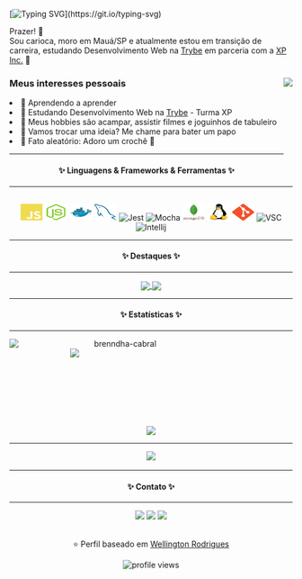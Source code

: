 [![Typing SVG](https://readme-typing-svg.herokuapp.com?color=%23FF6714&width=450&lines=Ol%C3%A1%2C+meu+nome+%C3%A9+Brenndha!;Seja+muito+bem-vindo(a)+por+aqui.)](https://git.io/typing-svg)
<p>
  Prazer! 🌿
  <br> Sou carioca, moro em Mauá/SP e atualmente estou em transição de carreira, estudando Desenvolvimento Web na <a href="https://betrybe.com">Trybe</a>  em parceria com a <a href="https://www.xpinc.com/">XP Inc.</a> 🚀
</p>

<div align="center">
  <img height="170" align="right" src="https://user-images.githubusercontent.com/87787342/169583423-7c0376fd-6545-463f-8884-002e325c8a56.png" />
  <div align="left" style="display: inline_block">
    <h3><strong>Meus interesses pessoais</strong></h3>
    <li>🌱 Aprendendo a aprender</li>
    <li>🔭 Estudando Desenvolvimento Web na <a href="https://betrybe.com">Trybe</a>  - Turma XP</li>
    <li>🧘 Meus hobbies são acampar, assistir filmes e joguinhos de tabuleiro</li>
    <li>💬 Vamos trocar uma ideia? Me chame para bater um papo</li>
    <li>🎈 Fato aleatório: Adoro um crochê 🧶</li>
  </div>
</div>

<hr>
<h4 align="center">✨ Linguagens & Frameworks & Ferramentas ✨</h4>
<hr>
<div align="center" style="margin-top: 30px" style="display: inline_block">
<!--   <img title="HTML5" alt="HTML" height="30" width="40" src="https://raw.githubusercontent.com/devicons/devicon/master/icons/html5/html5-original.svg"> -->
<!--   <img title="CSS3" alt="CSS" height="30" width="40" src="https://raw.githubusercontent.com/devicons/devicon/master/icons/css3/css3-original.svg"> -->
  <img title="JavaScript" alt="JavaScript" height="30" width="40" src="https://raw.githubusercontent.com/devicons/devicon/master/icons/javascript/javascript-plain.svg">
<!--   <img title="React" alt="React" height="30" width="40" src="https://raw.githubusercontent.com/devicons/devicon/master/icons/react/react-original.svg"> -->
  <img title="NodeJS" alt="NodeJS" height="30" width="40" src="https://raw.githubusercontent.com/devicons/devicon/master/icons/nodejs/nodejs-original.svg">
  <img title="Docker" alt="Docker" height="30" width="40" src="https://raw.githubusercontent.com/devicons/devicon/master/icons/docker/docker-original.svg">
   <img title="MySQL" alt="MySQL" height="30" width="40" src="https://raw.githubusercontent.com/devicons/devicon/master/icons/mysql/mysql-original.svg">
  <img title="Jest" alt="Jest" height="30" width="40" src="https://cdn.jsdelivr.net/gh/devicons/devicon/icons/jest/jest-plain.svg" />
  <img title="Mocha" alt="Mocha" height="30" width="40" src="https://cdn.jsdelivr.net/gh/devicons/devicon/icons/mocha/mocha-plain.svg" />
  <img title="MongoDB" alt="MongoDB" height="30" width="40" src="https://raw.githubusercontent.com/devicons/devicon/master/icons/mongodb/mongodb-original-wordmark.svg"/>
  <img title="Linux" alt="Linux" height="30" width="40" src="https://raw.githubusercontent.com/devicons/devicon/master/icons/linux/linux-original.svg"/>
  <img title="GIT" alt="GIT" height="30" width="40" src="https://raw.githubusercontent.com/devicons/devicon/master/icons/git/git-original.svg"/> 
  <img title="VSC" alt="VSC" height="30" width="40" src="https://cdn.jsdelivr.net/gh/devicons/devicon/icons/vscode/vscode-original.svg" />
  <img title="Intellij" alt="Intellij" height="30" width="40" src="https://cdn.jsdelivr.net/gh/devicons/devicon/icons/intellij/intellij-original.svg" />
</div>

<hr>
<h4 align="center">✨ Destaques ✨</h4>
<hr>
<div align="center">
  <a href="https://github.com/brenndha-cabral/brenndha-cabral.github.io">
  <img align="center" src="https://github-readme-stats.vercel.app/api/pin/?username=brenndha-cabral&repo=brenndha-cabral.github.io&theme=gruvbox" />
 </a>
 <a href="https://github.com/brenndha-cabral/trybe-exercicios">
  <img align="center" src="https://github-readme-stats.vercel.app/api/pin/?username=brenndha-cabral&repo=trybe-exercicios&theme=gruvbox" />
 </a>
 </div>
 
<hr>
<h4 align="center">✨ Estatísticas ✨</h4>
<hr>
<p align=center>
  <div align=center>
    <a href="https://github.com/brenndha-cabral" title="brenndha-cabral profile">
      <img align="left" width=396 src="https://github-readme-streak-stats.herokuapp.com/?user=brenndha-cabral&theme=gruvbox&border=61dafb&hide_border=true" alt="brenndha-cabral" />
    </a>
    <a href="https://github.com/brenndha-cabral" title="brenndha-cabral profile">
      <img align="right" width=396 src="https://github-readme-stats.vercel.app/api?username=brenndha-cabral&show_icons=true&theme=gruvbox&border_color=61dafb&hide_border=true" />
    </a>
  </div>
  <br><br><br><br><br><br><br><br><br>
  <div align=center>
    <a href="https://github.com/brenndha-cabral" title="brenndha-cabral profile">
      <img width=325 align="center" src="https://github-readme-stats.vercel.app/api/top-langs/?username=brenndha-cabral&hide=c%23,powershell,Mathematica,Ruby,Objective-C,Objective-C%2b%2b,Cuda&title_color=fabd2f&text_color=ffffff&icon_color=fabd2f&bg_color=282828&langs_count=8&layout=compact&border_color=fabd2f&hide_border=true" />
    </a>
  </div>
</p>
<hr>
<div align="center">
  <a href="https://www.codewars.com/users/brenndha-cabral" target="_blank">
    <img src="https://www.codewars.com/users/brenndha-cabral/badges/small">
  </a>
</div>
<hr>
<h4 align="center">✨ Contato ✨</h4>
<hr>
<div align=center>
  <a href="https://www.linkedin.com/in/brenndhacabral/" target="_blank"><img src="https://img.shields.io/badge/-LinkedIn-%230077B5?style=for-the-badge&logo=linkedin&logoColor=white" target="_blank"></a> 
  <a href=mailto:brenndha.cabral@yahoo.com target="_blank"><img src="https://img.shields.io/badge/-Yahoo-561af8?style=for-the-badge&logo=yahoo&logoColor=white"></a>
  <a href="https://t.me/brenndhacabral"><img src="https://img.shields.io/badge/Telegram-2CA5E0?style=for-the-badge&logo=telegram&logoColor=white" target="_blank"><a/>

</div>

<br />
<div align="center">
  <p>
    ⭐️ Perfil baseado em <a href="https://github.com/SrTonn">Wellington Rodrigues</a>
  </p>
  <img src="https://komarev.com/ghpvc/?username=brenndha-cabral" alt="profile views" />
</div>



